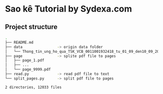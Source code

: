 
# Sao kê Tutorial by Sydexa.com

## Project structure

```bash
.
├── README.md
├── data                -> origin data folder
│   └── Thong_tin_ung_ho_qua_TSK_VCB_0011001932418_tu_01_09_den10_09_2024.pdf
├── page                -> splite pdf file to pages
│   ├── page_1.pdf
│   ├── ...
│   └── page_9999.pdf
├── read.py             -> read pdf file to text
└── split_pages.py      -> split pdf file to pages

2 directories, 12033 files
```